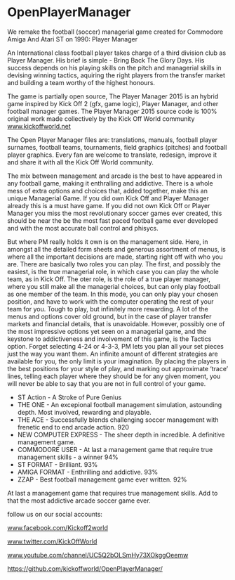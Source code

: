 OpenPlayerManager
=================

We remake the football (soccer) managerial game created for Commodore Amiga And Atari ST on 1990: Player Manager

An International class football player takes charge of a third division club as Player Manager. His brief is simple - Bring Back The Glory Days.
His success depends on his playing skills on the pitch and managerial skills in devising winning tactics, aquiring the right players from the transfer market and building a team worthy of the highest honours.

The game is partially open source, The Player Manager 2015 is an hybrid game inspired by Kick Off 2 (gfx, game logic), Player Manager, and other football manager games.
The Player Manager 2015 source code is 100% original work made collectively by the Kick Off World community www.kickoffworld.net

The Open Player Manager files are: translations, manuals, football player surnames, football teams, tournaments, field graphics (pitches) and football player graphics. Every fan are welcome to translate, redesign, improve it and share it with all the Kick Off World community.

The mix between management and arcade is the best to have appeared in any football game, making it enthralling and addictive. There is a whole mess of extra options and choices that, added together, make this an unique Managerial Game. If you did own Kick Off and Player Manager already this is a must have game. If you did not own Kick Off or Player Manager you miss the most revolutionary soccer games ever created, this should be near the be the most fast paced football game ever developed and with the most accurate ball control and phisycs.

But where PM really holds it own is on the management side. Here, in amongst all the detailed form sheets and generous assortment of menus, is where all the important decisions are made, starting right off with who you are. There are basically two roles you can play. The first, and possibly the easiest, is the true managerial role, in which case you can play the whole team, as in Kick Off. The oter role, is the role of a true player manager, where you still make all the managerial choices, but can only play football as one member of the team. In this mode, you can only play your chosen position, and have to work with the computer operating the rest of your team for you. Tough to play, but infinitely more rewarding.
A lot of the menus and options cover old ground, but in the case of player transfer markets and financial details, that is unavoidable. However, possibly one of the most impressive options yet seen on a managerial game, and the keystone to addictiveness and involvement of this game, is the Tactics option. Forget selecting 4-24 or 4-3-3, PM lets you plan all your set pieces just the way you want them. An infinite amount of different strategies are available for you, the only limit is your imagination. By placing the players in the best positions for your style of play, and marking out approximate ‘trace’ lines, telling each player where they should be for any given moment, you will never be able to say that you are not in full control of your game.

* ST Action - A Stroke of Pure Genius
* THE ONE - An excepional football management simulation, astounding depth. Most involved, rewarding and playable.
* THE ACE - Successfully blends challenging soccer management with frenetic end to end arcade action. 920
* NEW COMPUTER EXPRESS - The sheer depth in incredible. A definitive management game.
* COMMODORE USER - At last a management game that require true management skills - a winner 94%
* ST FORMAT - Brilliant. 93%
* AMIGA FORMAT - Enthrilling and addictive. 93%
* ZZAP - Best football management game ever written. 92%

At last a management game that requires true management skills. Add to that the most addictive arcade soccer game ever.

follow us on our social accounts:

www.facebook.com/Kickoff2world

www.twitter.com/KickOffWorld

www.youtube.com/channel/UC5Q2bOLSmHy73XOkggOeemw

https://github.com/kickoffworld/OpenPlayerManager/
